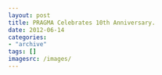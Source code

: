 ```yaml
---
layout: post
title: PRAGMA Celebrates 10th Anniversary.
date: 2012-06-14 
categories: 
- "archive"
tags: []
imagesrc: /images/
---
```


